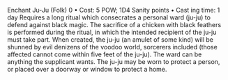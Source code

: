Enchant Ju-Ju (Folk) 0
• Cost:  5 POW; 1D4 Sanity points
•
 Cast
ing time: 1 day
Requires a long ritual which consecrates a personal ward 
(ju-ju) to defend against black magic. The sacrifice of a 
chicken with black feathers is performed during the ritual, 
in which the intended recipient of the ju-ju must take part. 
When created, the ju-ju (an amulet of some kind) will be 
shunned by evil denizens of the voodoo world, sorcerers 
included (those affected cannot come within five feet of 
the ju-ju). The ward can be anything the supplicant wants. 
The ju-ju may be worn to protect a person, or placed over 
a doorway or window to protect a home.
